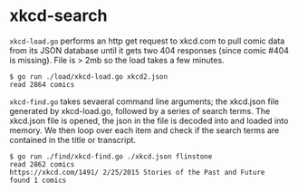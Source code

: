 # xkcd-search

`xkcd-load.go` performs an http get request to xkcd.com to pull comic data from its JSON database until it gets two 404 responses (since comic #404 is missing). File is > 2mb so the load takes a few minutes.

```shell
$ go run ./load/xkcd-load.go xkcd2.json
read 2864 comics
```

`xkcd-find.go` takes sevaeral command line arguments; the xkcd.json file generated by xkcd-load.go, followed by a series of search terms. The xkcd.json file is opened, the json in the file is decoded into and loaded into memory. We then loop over each item and check if the search terms are contained in the title or transcript. 

```shell
$ go run ./find/xkcd-find.go ./xkcd.json flinstone
read 2862 comics
https://xkcd.com/1491/ 2/25/2015 Stories of the Past and Future
found 1 comics
```
